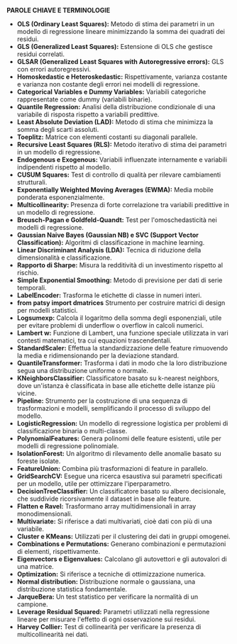 **PAROLE CHIAVE E TERMINOLOGIE**
- **OLS (Ordinary Least Squares):** Metodo di stima dei parametri in un modello di regressione lineare minimizzando la somma dei quadrati dei residui.
- **GLS (Generalized Least Squares):** Estensione di OLS che gestisce residui correlati.
- **GLSAR (Generalized Least Squares with Autoregressive errors):** GLS con errori autoregressivi.
- **Homoskedastic e Heteroskedastic:** Rispettivamente, varianza costante e varianza non costante degli errori nei modelli di regressione.
- **Categorical Variables e Dummy Variables:** Variabili categoriche rappresentate come dummy (variabili binarie).
- **Quantile Regression:** Analisi della distribuzione condizionale di una variabile di risposta rispetto a variabili predittive.
- **Least Absolute Deviation (LAD):** Metodo di stima che minimizza la somma degli scarti assoluti.
- **Toeplitz:** Matrice con elementi costanti su diagonali parallele.
- **Recursive Least Squares (RLS):** Metodo iterativo di stima dei parametri in un modello di regressione.
- **Endogenous e Exogenous:** Variabili influenzate internamente e variabili indipendenti rispetto al modello.
- **CUSUM Squares:** Test di controllo di qualità per rilevare cambiamenti strutturali.
- **Exponentially Weighted Moving Averages (EWMA):** Media mobile ponderata esponenzialmente.
- **Multicollinearity:** Presenza di forte correlazione tra variabili predittive in un modello di regressione.
- **Breusch-Pagan e Goldfeld-Quandt:** Test per l'omoschedasticità nei modelli di regressione.
- **Gaussian Naive Bayes (Gaussian NB) e SVC (Support Vector Classification):** Algoritmi di classificazione in machine learning.
- **Linear Discriminant Analysis (LDA):** Tecnica di riduzione della dimensionalità e classificazione.
- **Rapporto di Sharpe:** Misura la redditività di un investimento rispetto al rischio.
- **Simple Exponential Smoothing:** Metodo di previsione per dati di serie temporali.
- **LabelEncoder:** Trasforma le etichette di classe in numeri interi.
- **from patsy import dmatrices** Strumento per costruire matrici di design per modelli statistici.
- **Logsumexp:** Calcola il logaritmo della somma degli esponenziali, utile per evitare problemi di underflow o overflow in calcoli numerici.
- **Lambert w:** Funzione di Lambert, una funzione speciale utilizzata in vari contesti matematici, tra cui equazioni trascendentali.
- **StandardScaler:** Effettua la standardizzazione delle feature rimuovendo la media e ridimensionando per la deviazione standard.
- **QuantileTransformer:** Trasforma i dati in modo che la loro distribuzione segua una distribuzione uniforme o normale.
- **KNeighborsClassifier:** Classificatore basato su k-nearest neighbors, dove un'istanza è classificata in base alle etichette delle istanze più vicine.
- **Pipeline:** Strumento per la costruzione di una sequenza di trasformazioni e modelli, semplificando il processo di sviluppo del modello.
- **LogisticRegression:** Un modello di regressione logistica per problemi di classificazione binaria o multi-classe.
- **PolynomialFeatures:** Genera polinomi delle feature esistenti, utile per modelli di regressione polinomiale.
- **IsolationForest:** Un algoritmo di rilevamento delle anomalie basato su foreste isolate.
- **FeatureUnion:** Combina più trasformazioni di feature in parallelo.
- **GridSearchCV:** Esegue una ricerca esaustiva sui parametri specificati per un modello, utile per ottimizzare l'iperparametro.
- **DecisionTreeClassifier:** Un classificatore basato su albero decisionale, che suddivide ricorsivamente il dataset in base alle feature.
- **Flatten e Ravel:** Trasformano array multidimensionali in array monodimensionali.
- **Multivariate:** Si riferisce a dati multivariati, cioè dati con più di una variabile.
- **Cluster e KMeans:** Utilizzati per il clustering dei dati in gruppi omogenei.
- **Combinations e Permutations:** Generano combinazioni e permutazioni di elementi, rispettivamente.
- **Eigenvectors e Eigenvalues:** Calcolano gli autovettori e gli autovalori di una matrice.
- **Optimization:** Si riferisce a tecniche di ottimizzazione numerica.
- **Normal distribution:** Distribuzione normale o gaussiana, una distribuzione statistica fondamentale.
- **JarqueBera:** Un test statistico per verificare la normalità di un campione.
- **Leverage Residual Squared:** Parametri utilizzati nella regressione lineare per misurare l'effetto di ogni osservazione sui residui.
- **Harvey Collier:** Test di collinearità per verificare la presenza di multicollinearità nei dati.

